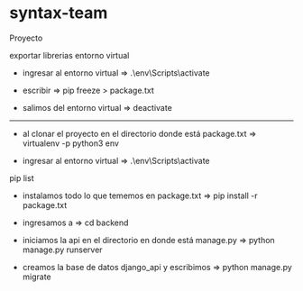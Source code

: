 # syntax-team
Proyecto


exportar librerias entorno virtual
- ingresar al entorno virtual => 
.\env\Scripts\activate

- escribir => 
pip freeze > package.txt

- salimos del entorno virtual => 
deactivate  

----------------------
- al clonar el proyecto en el directorio donde está package.txt => 
virtualenv -p python3 env

- ingresar al entorno virtual => 
.\env\Scripts\activate

pip list

- instalamos todo lo que tememos en package.txt => 
pip install -r package.txt

- ingresamos a => 
cd backend

- iniciamos la api en el directorio en donde está manage.py => 
python manage.py runserver

- creamos la base de datos django_api y escribimos => 
python manage.py migrate
